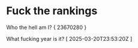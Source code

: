 # Fuck the rankings

Who the hell am I?
{ 23670280 }

What fucking year is it?
[ 2025-03-20T23:53:20Z ]
